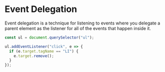 # Event Delegation

Event delegation is a technique for listening to events where you delegate a parent element as the listener for all of the events that happen inside it.

```js
const ul = document.querySelector("ul");

ul.addEventListener("click", e => {
  if (e.target.tagName == "LI") {
    e.target.remove();
  }
});
```
